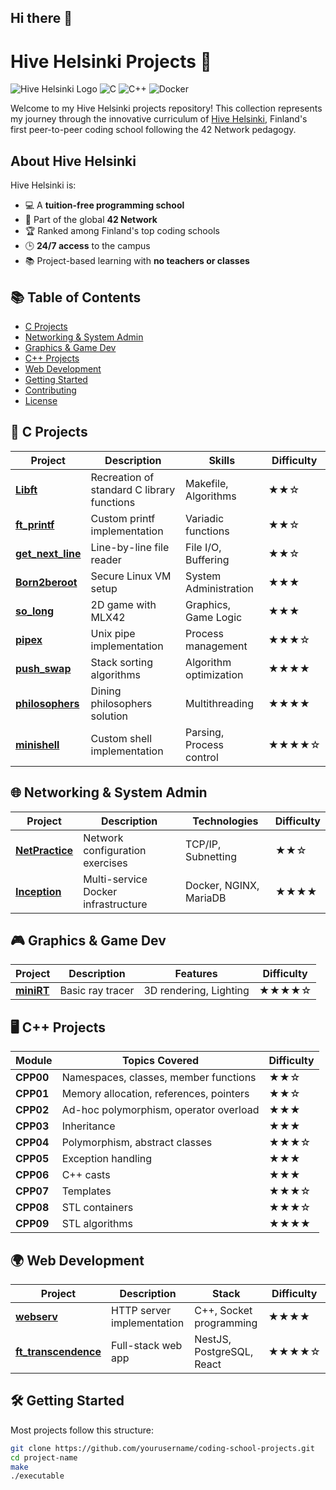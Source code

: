 ## Hi there 👋

# Hive Helsinki Projects 🚀

![Hive Helsinki Logo](https://img.shields.io/badge/Hive-Helsinki-000000?style=for-the-badge&logo=data:image/svg+xml;base64,[BASE64_ENCODED_HIVE_LOGO])
![C](https://img.shields.io/badge/C-00599C?style=for-the-badge&logo=c&logoColor=white)
![C++](https://img.shields.io/badge/C++-00599C?style=for-the-badge&logo=c%2B%2B&logoColor=white)
![Docker](https://img.shields.io/badge/Docker-2496ED?style=for-the-badge&logo=docker&logoColor=white)

Welcome to my Hive Helsinki projects repository! This collection represents my journey through the innovative curriculum of [Hive Helsinki](https://www.hive.fi), Finland's first peer-to-peer coding school following the 42 Network pedagogy.

## About Hive Helsinki
Hive Helsinki is:
- 💻 A **tuition-free programming school**
- 🤝 Part of the global **42 Network**
- 🏆 Ranked among Finland's top coding schools
- 🕒 **24/7 access** to the campus
- 📚 Project-based learning with **no teachers or classes**

## 📚 Table of Contents
- [C Projects](#-c-projects)
- [Networking & System Admin](#-networking--system-admin)
- [Graphics & Game Dev](#-graphics--game-dev)
- [C++ Projects](#-c-projects)
- [Web Development](#-web-development)
- [Getting Started](#-getting-started)
- [Contributing](#-contributing)
- [License](#-license)

## 🔧 C Projects

| Project | Description | Skills | Difficulty |
|---------|-------------|--------|------------|
| **[Libft](https://github.com/coding-schhol-projects/libft/)** | Recreation of standard C library functions | Makefile, Algorithms | ★★☆ |
| **[ft_printf](ft_printf/)** | Custom printf implementation | Variadic functions | ★★☆ |
| **[get_next_line](get_next_line/)** | Line-by-line file reader | File I/O, Buffering | ★★☆ |
| **[Born2beroot](born2beroot/)** | Secure Linux VM setup | System Administration | ★★★ |
| **[so_long](so_long/)** | 2D game with MLX42 | Graphics, Game Logic | ★★★ |
| **[pipex](pipex/)** | Unix pipe implementation | Process management | ★★★☆ |
| **[push_swap](push_swap/)** | Stack sorting algorithms | Algorithm optimization | ★★★★ |
| **[philosophers](philosophers/)** | Dining philosophers solution | Multithreading | ★★★★ |
| **[minishell](minishell/)** | Custom shell implementation | Parsing, Process control | ★★★★☆ |

## 🌐 Networking & System Admin

| Project | Description | Technologies | Difficulty |
|---------|-------------|--------------|------------|
| **[NetPractice](netpractice/)** | Network configuration exercises | TCP/IP, Subnetting | ★★☆ |
| **[Inception](inception/)** | Multi-service Docker infrastructure | Docker, NGINX, MariaDB | ★★★★ |

## 🎮 Graphics & Game Dev

| Project | Description | Features | Difficulty |
|---------|-------------|----------|------------|
| **[miniRT](minirt/)** | Basic ray tracer | 3D rendering, Lighting | ★★★★☆ |

## 🖥️ C++ Projects

| Module | Topics Covered | Difficulty |
|--------|---------------|------------|
| **CPP00** | Namespaces, classes, member functions | ★★☆ |
| **CPP01** | Memory allocation, references, pointers | ★★☆ |
| **CPP02** | Ad-hoc polymorphism, operator overload | ★★★ |
| **CPP03** | Inheritance | ★★★ |
| **CPP04** | Polymorphism, abstract classes | ★★★☆ |
| **CPP05** | Exception handling | ★★★ |
| **CPP06** | C++ casts | ★★★ |
| **CPP07** | Templates | ★★★☆ |
| **CPP08** | STL containers | ★★★☆ |
| **CPP09** | STL algorithms | ★★★★ |

## 🌍 Web Development

| Project | Description | Stack | Difficulty |
|---------|-------------|-------|------------|
| **[webserv](webserv/)** | HTTP server implementation | C++, Socket programming | ★★★★ |
| **[ft_transcendence](ft_transcendence/)** | Full-stack web app | NestJS, PostgreSQL, React | ★★★★☆ |

## 🛠️ Getting Started

Most projects follow this structure:

```bash
git clone https://github.com/yourusername/coding-school-projects.git
cd project-name
make
./executable
